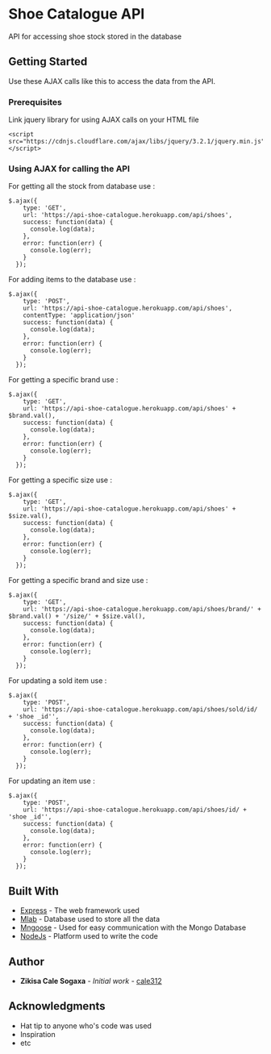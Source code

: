 # Shoe Catalogue API

API for accessing shoe stock stored in the database

## Getting Started

Use these AJAX calls like this to access the data from the API.

### Prerequisites

Link jquery library for using AJAX calls on your HTML file

```
<script src="https://cdnjs.cloudflare.com/ajax/libs/jquery/3.2.1/jquery.min.js"></script>
```

### Using AJAX for calling the API

For getting all the stock from database use :

```
$.ajax({
    type: 'GET',
    url: 'https://api-shoe-catalogue.herokuapp.com/api/shoes',
    success: function(data) {
      console.log(data);
    },
    error: function(err) {
      console.log(err);
    }
  });
```

For adding items to the database use :

```
$.ajax({
    type: 'POST',
    url: 'https://api-shoe-catalogue.herokuapp.com/api/shoes',
    contentType: 'application/json'
    success: function(data) {
      console.log(data);
    },
    error: function(err) {
      console.log(err);
    }
  });
```

For getting a specific brand use :

```
$.ajax({
    type: 'GET',
    url: 'https://api-shoe-catalogue.herokuapp.com/api/shoes' + $brand.val(),
    success: function(data) {
      console.log(data);
    },
    error: function(err) {
      console.log(err);
    }
  });
```

For getting a specific size use :

```
$.ajax({
    type: 'GET',
    url: 'https://api-shoe-catalogue.herokuapp.com/api/shoes' + $size.val(),
    success: function(data) {
      console.log(data);
    },
    error: function(err) {
      console.log(err);
    }
  });
```

For getting a specific brand and size use :

```
$.ajax({
    type: 'GET',
    url: 'https://api-shoe-catalogue.herokuapp.com/api/shoes/brand/' + $brand.val() + '/size/' + $size.val(),
    success: function(data) {
      console.log(data);
    },
    error: function(err) {
      console.log(err);
    }
  });
```


For updating a sold item use :

```
$.ajax({
    type: 'POST',
    url: 'https://api-shoe-catalogue.herokuapp.com/api/shoes/sold/id/ + 'shoe _id'',
    success: function(data) {
      console.log(data);
    },
    error: function(err) {
      console.log(err);
    }
  });
```

For updating an item use :

```
$.ajax({
    type: 'POST',
    url: 'https://api-shoe-catalogue.herokuapp.com/api/shoes/id/ + 'shoe _id'',
    success: function(data) {
      console.log(data);
    },
    error: function(err) {
      console.log(err);
    }
  });
```

## Built With

* [Express](https://expressjs.com/) - The web framework used
* [Mlab](https://mlab.com/) - Database used to store all the data
* [Mngoose](https://mongoosejs.com/) - Used for easy communication with the Mongo Database
* [NodeJs](https://nodejs.org/en/) - Platform used to write the code

## Author

* **Zikisa Cale Sogaxa** - *Initial work* - [cale312](https://github.com/cale312)

## Acknowledgments

* Hat tip to anyone who's code was used
* Inspiration
* etc

